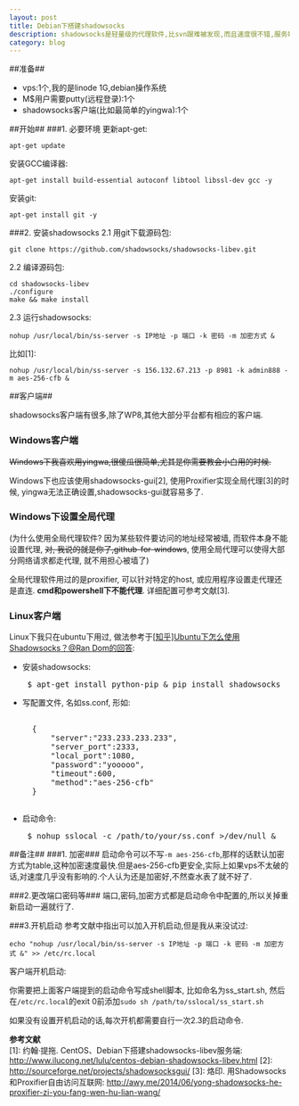 ```yaml
---
layout: post
title: Debian下搭建shadowsocks
description: shadowsocks是轻量级的代理软件,比svn跟难被发现,而且速度很不错,服务端和客户端配置都很简单.linode最低配置,开着代理看视频都没问题.
category: blog
---
```


##准备##
- vps:1个,我的是linode 1G,debian操作系统
- M$用户需要putty(远程登录):1个
- shadowsocks客户端(比如最简单的yingwa):1个

##开始##
###1. 必要环境
更新apt-get:

    apt-get update

安装GCC编译器:

    apt-get install build-essential autoconf libtool libssl-dev gcc -y

安装git:
    
    apt-get install git -y

###2. 安装shadowsocks
2.1 用git下载源码包:

    git clone https://github.com/shadowsocks/shadowsocks-libev.git

2.2 编译源码包:
    
    cd shadowsocks-libev
    ./configure
    make && make install

2.3 运行shadowsocks:

    nohup /usr/local/bin/ss-server -s IP地址 -p 端口 -k 密码 -m 加密方式 &

比如[1]:

    nohup /usr/local/bin/ss-server -s 156.132.67.213 -p 8981 -k admin888 -m aes-256-cfb &

##客户端##

shadowsocks客户端有很多,除了WP8,其他大部分平台都有相应的客户端.

### Windows客户端 ###

~~Windows下我喜欢用yingwa,很傻瓜很简单,尤其是你需要教会小白用的时候.~~

Windows下也应该使用shadowsocks-gui[2], 使用Proxifier实现全局代理[3]的时候, yingwa无法正确设置,shadowsocks-gui就容易多了.

### Windows下设置全局代理 ###

(为什么使用全局代理软件? 因为某些软件要访问的地址经常被墙, 而软件本身不能设置代理, ~~对, 我说的就是你了,github-for-windows~~, 
使用全局代理可以使得大部分网络请求都走代理, 就不用担心被墙了)

全局代理软件用过的是proxifier, 可以针对特定的host, 或应用程序设置走代理还是直连. **cmd和powershell下不能代理**. 详细配置可参考文献[3]. 

### Linux客户端 ###

Linux下我只在ubuntu下用过, 做法参考于[[知乎]Ubuntu下怎么使用Shadowsocks？@Ran Dom的回答](http://www.zhihu.com/question/26418370/answer/40060476):

- 安装shadowsocks:
	<pre> $ apt-get install python-pip & pip install shadowsocks </pre>
- 写配置文件, 名如ss.conf, 形如:
	<pre> 
	{
		"server":"233.233.233.233",
		"server_port":2333,
		"local_port":1080,
		"password":"yooooo",
		"timeout":600,
		"method":"aes-256-cfb"
	}
	</pre>
- 启动命令:
	<pre> $ nohup sslocal -c /path/to/your/ss.conf >/dev/null & </pre>


##备注##
###1. 加密###
启动命令可以不写`-m aes-256-cfb`,那样的话默认加密方式为table,这种加密速度最快.但是aes-256-cfb更安全,实际上如果vps不太破的话,对速度几乎没有影响的.个人认为还是加密好,不然查水表了就不好了.

###2.更改端口密码等###
端口,密码,加密方式都是启动命令中配置的,所以关掉重新启动一遍就行了.

###3.开机启动
参考文献中指出可以加入开机启动,但是我从来没试过:

    echo "nohup /usr/local/bin/ss-server -s IP地址 -p 端口 -k 密码 -m 加密方式 &" >> /etc/rc.local

客户端开机启动:

你需要把上面客户端提到的启动命令写成shell脚本, 比如命名为ss_start.sh, 然后在`/etc/rc.local`的exit 0前添加`sudo sh /path/to/sslocal/ss_start.sh`

如果没有设置开机启动的话,每次开机都需要自行一次2.3的启动命令.

**参考文献**    
\[1]: 约翰·提拖. CentOS、Debian下搭建shadowsocks-libev服务端: http://www.ilucong.net/lulu/centos-debian-shadowsocks-libev.html
\[2]: http://sourceforge.net/projects/shadowsocksgui/
\[3]: 烙印. 用Shadowsocks和Proxifier自由访问互联网: http://awy.me/2014/06/yong-shadowsocks-he-proxifier-zi-you-fang-wen-hu-lian-wang/
